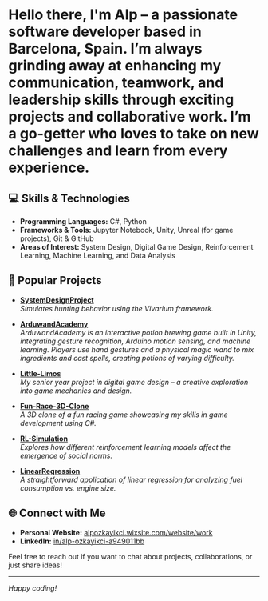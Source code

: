 # Hello there, I'm **Alp** – a passionate software developer based in **Barcelona, Spain**. I’m always grinding away at enhancing my communication, teamwork, and leadership skills through exciting projects and collaborative work. I’m a go-getter who loves to take on new challenges and learn from every experience.


## 💻 Skills & Technologies

- **Programming Languages:** C#, Python
- **Frameworks & Tools:** Jupyter Notebook, Unity, Unreal (for game projects), Git & GitHub
- **Areas of Interest:** System Design, Digital Game Design, Reinforcement Learning, Machine Learning, and Data Analysis

## 🚀 Popular Projects

- [**SystemDesignProject**](https://github.com/DarkInvader-ux/SystemDesignProject)  
  *Simulates hunting behavior using the Vivarium framework.*

- [**ArduwandAcademy**](https://github.com/DarkInvader-ux/ArduwandAcademy)  
  *ArduwandAcademy is an interactive potion brewing game built in Unity, integrating gesture recognition, Arduino motion sensing, and machine learning. Players use hand gestures and a physical magic wand to mix ingredients and cast spells, creating potions of varying difficulty.*

- [**Little-Limos**](https://github.com/DarkInvader-ux/Little-Limos)  
  *My senior year project in digital game design – a creative exploration into game mechanics and design.*

- [**Fun-Race-3D-Clone**](https://github.com/DarkInvader-ux/Fun-Race-3D-Clone)  
  *A 3D clone of a fun racing game showcasing my skills in game development using C#.*

- [**RL-Simulation**](https://github.com/DarkInvader-ux/RL-Simulation)  
  *Explores how different reinforcement learning models affect the emergence of social norms.*

- [**LinearRegression**](https://github.com/DarkInvader-ux/LinearRegression)  
  *A straightforward application of linear regression for analyzing fuel consumption vs. engine size.*

## 🌐 Connect with Me

- **Personal Website:** [alpozkayikci.wixsite.com/website/work](https://alpozkayikci.wixsite.com/website/work)
- **LinkedIn:** [in/alp-ozkayikci-a949011bb](https://www.linkedin.com/in/alp-ozkayikci-a949011bb)

Feel free to reach out if you want to chat about projects, collaborations, or just share ideas!

---

*Happy coding!*
